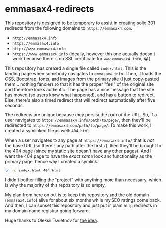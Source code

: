 # emmasax4-redirects

This repository is designed to be temporary to assist in creating solid 301 redirects from the following domains to `https://emmasax4.com`.

* `http://emmasax4.info`
* `https://emmasax4.info`
* `http://www.emmasax4.info`
* `https://www.emmasax4.info` (ideally, however this one actually doesn't work because there is no SSL certificate for `www.emmasax4.info`, 😭)

This repository has created a single file called `index.html`. This is the landing page when somebody navigates to `emmasax4.info`. Then, it loads the CSS, Bootstrap, fonts, and images from the primary site (I just copy-pasted them... nothing fancier) so that it has the proper "feel" of the original site and therefore looks authentic. The page has a nice message that the site has moved (so users know what happened), and has a button to redirect. Else, there's also a timed redirect that will redirect automatically after five seconds.

The redirects are unique because they persist the path of the URL. So, if a user navigates to `https://emmasax4.info/path/to/page/`, then they'll be redirected to `https://emmasax4.com/path/to/page/`. To make this work, I created a symlinked file as well: `404.html`.

When a user navigates to any page at `https://emmasax4.info/` that is _not_ the base URL (so there's any path after the first `/`), then they'll be brought to the 404 page (since my static site doesn't have any other pages). And I want the 404 page to have the _exact same_ look and functionality as the primary page, hence why I created a symlink.

```bash
ln -s index.html 404.html
```

I didn't bother filling the "project" with anything more than necessary, which is why the majority of this repository is so empty.

My plan from here on out is to keep this repository and the old domain (`emmasax4.info`) alive for about six months while my SEO ratings come back. And then, I can sunset this repository and just put in plain `http` redirects in my domain name registrar going forward.

Huge thanks to Oleksii Tsvietnov for [the idea](https://opensource.com/article/19/7/permanently-redirect-github-pages).
